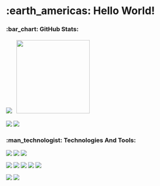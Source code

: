 <h1>:earth_americas: Hello World!</h1>
<h3>:bar_chart: GitHub Stats:
<div><br>
<img  src ="https://awesome-github-stats.azurewebsites.net/user-stats/viniciusFUU?theme=midnight-purple&background=151515&cardType=level-alternate"/>
 &nbsp; 
<img height="200" src = "https://github-readme-stats.vercel.app/api/top-langs/?username=viniciusFUU&theme=dark&title_color=6E33B5&text_color=ffffff&border_color=E4E2E2&icon_color=6E33B5&layout=compact" />
</div>
<!-- </h3> 
 <a href="https://www.leagueoflegends.com/pt-br/champions/thresh/"><img width="240px" align="right" src="https://media.giphy.com/media/YHkrDaZ59oqRC7CLiV/giphy.gif" /></a>
<h3>:iphone: Social:</h3> -->
<p>
  <a href="https://www.linkedin.com/in/viniciusvasm/"><img src="https://img.shields.io/badge/LinkedIn-151515?style=for-the-badge&logo=linkedin&logoColor=602D9B"/></a>
  <a href="https://mail.google.com/mail/u/0/?fs=1&to=vaugusto479@gmail.com&su=&body=&bcc=&tf=cm"><img src="https://img.shields.io/badge/Gmail-151515?style=for-the-badge&logo=gmail&logoColor=602D9B"/></a>

 </p>
<h3>:man_technologist: Technologies And Tools:</h3>
<p>

   <a href="https://developer.mozilla.org/pt-BR/docs/Web/HTML"><img src="https://img.shields.io/badge/HTML5-151515?style=for-the-badge&logo=html5&logoColor=602D9B"/></a>
   <a href="https://developer.mozilla.org/pt-BR/docs/Web/CSS"><img src="https://img.shields.io/badge/CSS3-151515?style=for-the-badge&logo=css3&logoColor=602D9B"/></a>
    <a href="https://developer.mozilla.org/pt-BR/docs/Web/JavaScript"><img src="https://img.shields.io/badge/JavaScript-151515?style=for-the-badge&logo=javascript&logoColor=602D9B"/></a><br>
 
   <a href="https://flask.palletsprojects.com/en/2.0.x/"><img src="https://img.shields.io/badge/Flask-151515?style=for-the-badge&logo=flask&logoColor=602D9B"/></a>
   <a href="https://www.python.org/"><img src="https://img.shields.io/badge/Python-151515?style=for-the-badge&logo=python&logoColor=602D9B"/></a>
   <a href="https://www.python.org/"><img src="https://img.shields.io/badge/Java-151515?style=for-the-badge&logo=java&logoColor=602D9B"/></a>
   <a href="https://www.python.org/"><img src="https://img.shields.io/badge/Postgresql-151515?style=for-the-badge&logo=postgresql&logoColor=602D9B"/></a>
   <a href="https://www.mysql.com/"><img src="https://img.shields.io/badge/MySQL-151515?style=for-the-badge&logo=mysql&logoColor=602D9B"/></a>
   <br>
 
   <a href="https://nodejs.org/pt-br/"><img src="https://img.shields.io/badge/Node.js-151515?style=for-the-badge&logo=nodedotjs&logoColor=602D9B"/></a>
   <a href="https://pt-br.reactjs.org"><img src="https://img.shields.io/badge/React-151515?style=for-the-badge&logo=react&logoColor=602D9B"/></a>
 

 
 
 
 
   <!-- <a href="https://devcenter.heroku.com/"><imgsrc="https://img.shields.io/badge/Heroku-151515?style=for-the-badge&logo=heroku&logoColor=602D9B"/></a> -->
<p>
